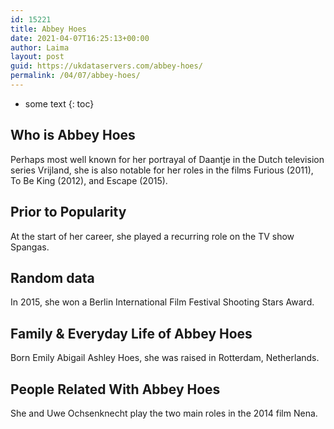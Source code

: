 ```yaml
---
id: 15221
title: Abbey Hoes
date: 2021-04-07T16:25:13+00:00
author: Laima
layout: post
guid: https://ukdataservers.com/abbey-hoes/
permalink: /04/07/abbey-hoes/
---
```


* some text
{: toc}


## Who is Abbey Hoes
                  
                  
                  
Perhaps most well known for her portrayal of Daantje in the Dutch television series Vrijland, she is also notable for her roles in the films Furious (2011), To Be King (2012), and Escape (2015).
                  
              
            
              
            
                
                
                
## Prior to Popularity
                  
                  
                  
At the start of her career, she played a recurring role on the TV show Spangas.
                  
              
            
              
            
                
                
                
## Random data
                  
                  
                  
In 2015, she won a Berlin International Film Festival Shooting Stars Award.
                  
              
            
              
            
                
                
                
## Family & Everyday Life of Abbey Hoes
                  
                  
                  
Born Emily Abigail Ashley Hoes, she was raised in Rotterdam, Netherlands.
                  
              
            
              
            
                
                
                
## People Related With Abbey Hoes
                  
                  
                  
She and Uwe Ochsenknecht play the two main roles in the 2014 film Nena.
                  
              
            
              
            
                
              
            
              
              
            
            
              
            
          
          
          